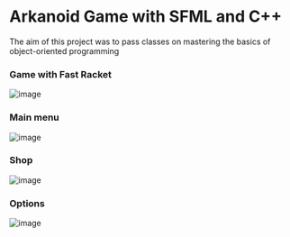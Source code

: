 # Arkanoid Game with SFML and C++
The aim of this project was to pass classes on mastering the basics of object-oriented programming

### Game with Fast Racket
![image](https://github.com/CzepiM200/arkanoid-sfml-cpp/assets/16826668/bec7a3d5-7dc1-4af1-a756-8e910aa7fa4c)

### Main menu
![image](https://github.com/CzepiM200/arkanoid-sfml-cpp/assets/16826668/c463a6e4-cc81-4fd2-a956-aa1e225801c7)

### Shop
![image](https://github.com/CzepiM200/arkanoid-sfml-cpp/assets/16826668/9c878661-0e8c-4278-83b7-81531e6b373e)

### Options
![image](https://github.com/CzepiM200/arkanoid-sfml-cpp/assets/16826668/41f99ee0-ee79-4db2-bdb7-b73a187475b2)
